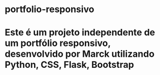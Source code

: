 # portfolio-responsivo
# Este é um projeto independente de um portfólio responsivo, desenvolvido por Marck utilizando Python, CSS, Flask, Bootstrap
